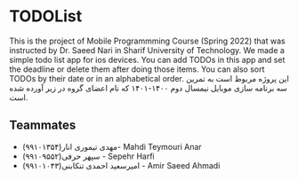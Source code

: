 # TODOList
This is the project of Mobile Programmming Course (Spring 2022) that was instructed by Dr. Saeed Nari in Sharif University of Technology.
We made a simple todo list app for ios devices. You can add TODOs in this app and set the deadline or delete them after doing those items.
You can also sort TODOs by their date or in an alphabetical order.
 این پروژه مربوط است به تمرین سه برنامه سازی موبایل نیمسال دوم ۱۴۰۰-۱۴۰۱ که نام اعضای گروه در زیر آورده شده است.
## Teammates
<ul>
  <li>مهدی تیموری انار(۹۹۱۰۱۳۵۴)- Mahdi Teymouri Anar</li>
  <li>سپهر حرفی(۹۹۱۰۹۵۵۲) - Sepehr Harfi</li>
  <li> امیرسعید احمدی تنکابنی(۹۹۱۰۱۰۴۳) - Amir Saeed Ahmadi </li>
</ul>
